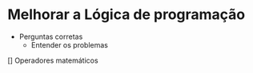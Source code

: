 # Melhorar a Lógica de programação

- Perguntas corretas
    - Entender os problemas

[] Operadores matemáticos